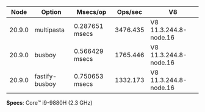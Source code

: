 | Node   | Option         | Msecs/op       | Ops/sec  | V8                    |
| ------ | -------------- | -------------- | -------- | --------------------- |
| 20.9.0 | multipasta     | 0.287651 msecs | 3476.435 | V8 11.3.244.8-node.16 |
| 20.9.0 | busboy         | 0.566429 msecs | 1765.446 | V8 11.3.244.8-node.16 |
| 20.9.0 | fastify-busboy | 0.750653 msecs | 1332.173 | V8 11.3.244.8-node.16 |

**Specs**: Core™ i9-9880H (2.3 GHz)
